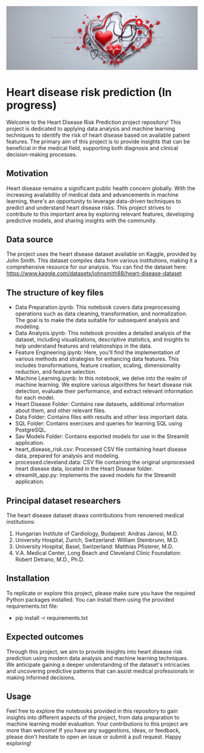![alt text](https://github.com/MrDomian/Heart-Disease-Risk-Prediction/blob/main/Data/Risk_of_heart_disease_banner.jpg)
# Heart disease risk prediction (In progress)
Welcome to the Heart Disease Risk Prediction project repository! This project is dedicated to applying data analysis and machine learning techniques to identify the risk of heart disease based on available patient features. The primary aim of this project is to provide insights that can be beneficial in the medical field, supporting both diagnosis and clinical decision-making processes.

## Motivation
Heart disease remains a significant public health concern globally. With the increasing availability of medical data and advancements in machine learning, there's an opportunity to leverage data-driven techniques to predict and understand heart disease risks. This project strives to contribute to this important area by exploring relevant features, developing predictive models, and sharing insights with the community.

## Data source
The project uses the heart disease dataset available on Kaggle, provided by John Smith. This dataset compiles data from various institutions, making it a comprehensive resource for our analysis. You can find the dataset here: https://www.kaggle.com/datasets/johnsmith88/heart-disease-dataset

## The structure of key files
- Data Preparation.ipynb: This notebook covers data preprocessing operations such as data cleaning, transformation, and normalization. The goal is to make the data suitable for subsequent analysis and modeling.
- Data Analysis.ipynb: This notebook provides a detailed analysis of the dataset, including visualizations, descriptive statistics, and insights to help understand features and relationships in the data.
- Feature Engineering.ipynb: Here, you'll find the implementation of various methods and strategies for enhancing data features. This includes transformations, feature creation, scaling, dimensionality reduction, and feature selection.
- Machine Learning.ipynb: In this notebook, we delve into the realm of machine learning. We explore various algorithms for heart disease risk detection, evaluate their performance, and extract relevant information for each model.
- Heart Disease Folder: Contains raw datasets, additional information about them, and other relevant files.
- Data Folder: Contains files with results and other less important data.
- SQL Folder: Contains exercises and queries for learning SQL using PostgreSQL.
- Sav Models Folder: Contains exported models for use in the Streamlit application.
- heart_disease_risk.csv: Processed CSV file containing heart disease data, prepared for analysis and modeling.
- processed.cleveland.data: CSV file containing the original unprocessed heart disease data, located in the Heart Disease folder.
- streamlit_app.py: Implements the saved models for the Streamlit application.

## Principal dataset researchers
The heart disease dataset draws contributions from renowned medical institutions:
1. Hungarian Institute of Cardiology, Budapest: Andras Janosi, M.D.
2. University Hospital, Zurich, Switzerland: William Steinbrunn, M.D.
3. University Hospital, Basel, Switzerland: Matthias Pfisterer, M.D.
4. V.A. Medical Center, Long Beach and Cleveland Clinic Foundation: Robert Detrano, M.D., Ph.D.

## Installation
To replicate or explore this project, please make sure you have the required Python packages installed. You can install them using the provided requirements.txt file:
- pip install -r requirements.txt

## Expected outcomes
Through this project, we aim to provide insights into heart disease risk prediction using modern data analysis and machine learning techniques. We anticipate gaining a deeper understanding of the dataset's intricacies and uncovering predictive patterns that can assist medical professionals in making informed decisions.

## Usage
Feel free to explore the notebooks provided in this repository to gain insights into different aspects of the project, from data preparation to machine learning model evaluation. Your contributions to this project are more than welcome! If you have any suggestions, ideas, or feedback, please don't hesitate to open an issue or submit a pull request.
Happy exploring!
